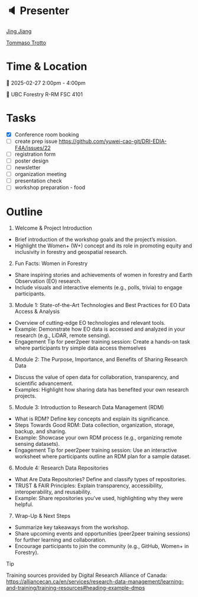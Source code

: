 # :speaker: Presenter

[Jing Jiang](https://jingjiangmodels.github.io/)

[Tommaso Trotto](https://github.com/ttrotto)

# Time & Location

:calendar: 2025-02-27 2:00pm - 4:00pm

:round_pushpin: UBC Forestry R-RM FSC 4101

# Tasks
- [x] Conference room booking
- [ ] create prep issue https://github.com/yuwei-cao-git/DRI-EDIA-F4A/issues/22
- [ ] registration form
- [ ] poster design
- [ ] newsletter
- [ ] organization meeting 
- [ ] presentation check
- [ ] workshop preparation - food

# Outline
1. Welcome & Project Introduction
  - Brief introduction of the workshop goals and the project’s mission.
  - Highlight the Women+ (W+) concept and its role in promoting equity and inclusivity in forestry and geospatial research.
2. Fun Facts: Women in Forestry
  - Share inspiring stories and achievements of women in forestry and Earth Observation (EO) research.
  - Include visuals and interactive elements (e.g., polls, trivia) to engage participants.
3. Module 1: State-of-the-Art Technologies and Best Practices for EO Data Access & Analysis
- Overview of cutting-edge EO technologies and relevant tools.
- Example: Demonstrate how EO data is accessed and analyzed in your research (e.g., LiDAR, remote sensing).
- Engagement Tip for peer2peer training session: Create a hands-on task where participants try simple data access themselves
4. Module 2: The Purpose, Importance, and Benefits of Sharing Research Data
- Discuss the value of open data for collaboration, transparency, and scientific advancement.
- Examples: Highlight how sharing data has benefited your own research projects.
5. Module 3: Introduction to Research Data Management (RDM)
- What is RDM? Define key concepts and explain its significance.
- Steps Towards Good RDM: Data collection, organization, storage, backup, and sharing.
- Example: Showcase your own RDM process (e.g., organizing remote sensing datasets).
- Engagement Tip for peer2peer training session: Use an interactive worksheet where participants outline an RDM plan for a sample dataset.
6. Module 4: Research Data Repositories
- What Are Data Repositories? Define and classify types of repositories.
- TRUST & FAIR Principles: Explain transparency, accessibility, interoperability, and reusability.
- Example: Share repositories you’ve used, highlighting why they were helpful.
7. Wrap-Up & Next Steps
- Summarize key takeaways from the workshop.
- Share upcoming events and opportunities (peer2peer training sessions) for further learning and collaboration.
- Encourage participants to join the community (e.g., GitHub, Women+ in Forestry).

> [!TIP]
> Training sources provided by Digital Research Alliance of Canada: https://alliancecan.ca/en/services/research-data-management/learning-and-training/training-resources#heading-example-dmps

